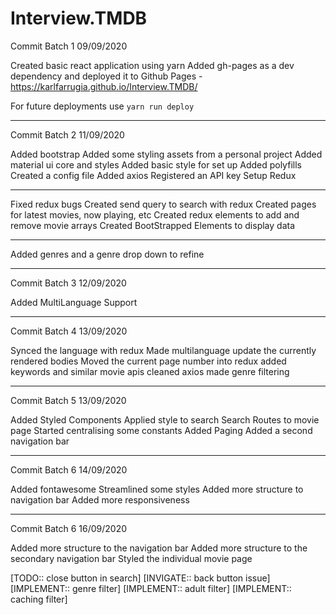 # Interview.TMDB

Commit Batch 1 09/09/2020 

Created basic react application using yarn
Added gh-pages as a dev dependency and deployed it to Github Pages - https://karlfarrugia.github.io/Interview.TMDB/

For future deployments use `yarn run deploy`

____

Commit Batch 2 11/09/2020 

Added bootstrap
Added some styling assets from a personal project
Added material ui core and styles
Added basic style for set up
Added polyfills
Created a config file
Added axios
Registered an API key
Setup Redux

____

Fixed redux bugs
Created send query to search with redux
Created pages for latest movies, now playing, etc
Created redux elements to add and remove movie arrays
Created BootStrapped Elements to display data

____

Added genres and a genre drop down to refine

____

Commit Batch 3 12/09/2020 

Added MultiLanguage Support
____

Commit Batch 4 13/09/2020 

Synced the language with redux
Made multilanguage update the currently rendered bodies
Moved the current page number into redux
added keywords and similar movie apis
cleaned axios
made genre filtering
____

Commit Batch 5 13/09/2020 

Added Styled Components
Applied style to search
Search Routes to movie page
Started centralising some constants
Added Paging
Added a second navigation bar
____

Commit Batch 6 14/09/2020 

Added fontawesome
Streamlined some styles
Added more structure to navigation bar 
Added more responsiveness
____

Commit Batch 6 16/09/2020 

Added more structure to the navigation bar
Added more structure to the secondary navigation bar
Styled the individual movie page

[TODO:: close button in search]
[INVIGATE:: back button issue]
[IMPLEMENT:: genre filter]
[IMPLEMENT:: adult filter]
[IMPLEMENT:: caching filter]
